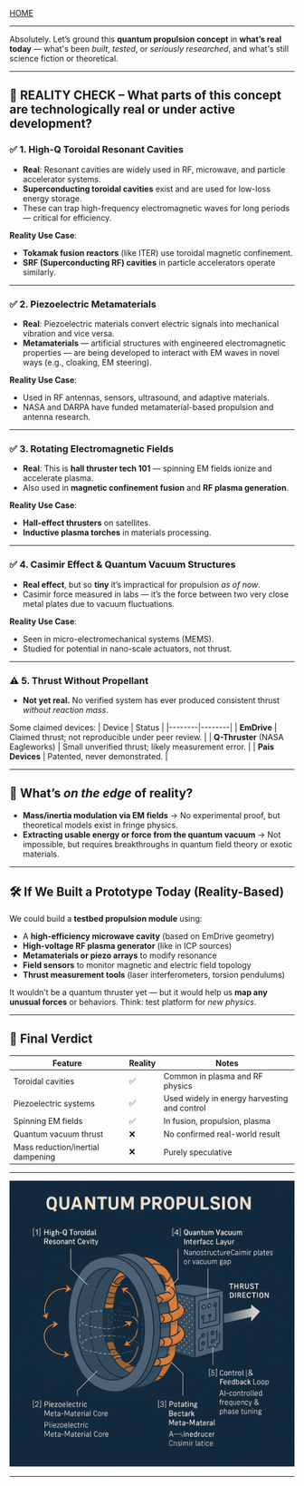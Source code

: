 [HOME](/README.md)    

---   

Absolutely. Let’s ground this **quantum propulsion concept** in **what’s real today** — what's been *built*, *tested*, or *seriously researched*, and what's still science fiction or theoretical.

---

## 🔧 REALITY CHECK – What parts of this concept are **technologically real or under active development**?

### ✅ 1. **High-Q Toroidal Resonant Cavities**
- **Real**: Resonant cavities are widely used in RF, microwave, and particle accelerator systems.
- **Superconducting toroidal cavities** exist and are used for low-loss energy storage.
- These can trap high-frequency electromagnetic waves for long periods — critical for efficiency.

**Reality Use Case**:  
- **Tokamak fusion reactors** (like ITER) use toroidal magnetic confinement.
- **SRF (Superconducting RF) cavities** in particle accelerators operate similarly.

---

### ✅ 2. **Piezoelectric Metamaterials**
- **Real**: Piezoelectric materials convert electric signals into mechanical vibration and vice versa.
- **Metamaterials** — artificial structures with engineered electromagnetic properties — are being developed to interact with EM waves in novel ways (e.g., cloaking, EM steering).

**Reality Use Case**:  
- Used in RF antennas, sensors, ultrasound, and adaptive materials.
- NASA and DARPA have funded metamaterial-based propulsion and antenna research.

---

### ✅ 3. **Rotating Electromagnetic Fields**
- **Real**: This is **hall thruster tech 101** — spinning EM fields ionize and accelerate plasma.
- Also used in **magnetic confinement fusion** and **RF plasma generation**.

**Reality Use Case**:  
- **Hall-effect thrusters** on satellites.
- **Inductive plasma torches** in materials processing.

---

### ✅ 4. **Casimir Effect & Quantum Vacuum Structures**
- **Real effect**, but so **tiny** it’s impractical for propulsion *as of now*.
- Casimir force measured in labs — it’s the force between two very close metal plates due to vacuum fluctuations.

**Reality Use Case**:  
- Seen in micro-electromechanical systems (MEMS).
- Studied for potential in nano-scale actuators, not thrust.

---

### ⚠️ 5. **Thrust Without Propellant**
- **Not yet real.** No verified system has ever produced consistent thrust *without reaction mass*.

Some claimed devices:
| Device | Status |
|--------|--------|
| **EmDrive** | Claimed thrust; not reproducible under peer review. |
| **Q-Thruster** (NASA Eagleworks) | Small unverified thrust; likely measurement error. |
| **Pais Devices** | Patented, never demonstrated. |

---

## 🧪 What’s *on the edge* of reality?

- **Mass/inertia modulation via EM fields** → No experimental proof, but theoretical models exist in fringe physics.
- **Extracting usable energy or force from the quantum vacuum** → Not impossible, but requires breakthroughs in quantum field theory or exotic materials.

---

## 🛠️ If We Built a Prototype Today (Reality-Based)

We could build a **testbed propulsion module** using:

- A **high-efficiency microwave cavity** (based on EmDrive geometry)
- **High-voltage RF plasma generator** (like in ICP sources)
- **Metamaterials or piezo arrays** to modify resonance
- **Field sensors** to monitor magnetic and electric field topology
- **Thrust measurement tools** (laser interferometers, torsion pendulums)

It wouldn’t be a quantum thruster yet — but it would help us **map any unusual forces** or behaviors. Think: test platform for *new physics*.

---

## 🎯 Final Verdict

| Feature | Reality | Notes |
|--------|---------|-------|
| Toroidal cavities | ✅ | Common in plasma and RF physics |
| Piezoelectric systems | ✅ | Used widely in energy harvesting and control |
| Spinning EM fields | ✅ | In fusion, propulsion, plasma |
| Quantum vacuum thrust | ❌ | No confirmed real-world result |
| Mass reduction/inertial dampening | ❌ | Purely speculative |

---

![i](/assets/docs/earth/sci-fi/sci-fi-QuantumPropulsion/1.png)

---   
